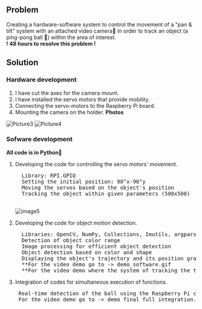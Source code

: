 ## Problem
Creating a hardware-software system to control the movement of a "pan & tilt" system with an attached video camera🎥 in order to track an object (a ping-pong ball 🏓) within the area of interest.
<br>
**! 48 hours to resolve this problem !**
## Solution
### Hardware development
1. I have cut the axes for the camera mount.
2. I have installed the servo motors that provide mobility.
3. Connecting the servo-motors to the Raspberry Pi board.
4. Mounting the camera on the holder.
**Photos**

![Picture3](https://github.com/AgacheAndrei/hackathon-aciee-2021-1st-place/assets/36128809/d57adf3b-1573-4f89-8747-2c8f1b3eb693)
![Picture4](https://github.com/AgacheAndrei/hackathon-aciee-2021-1st-place/assets/36128809/195c0ac2-7db0-4352-bcb7-a51a441e1617)

### Sofware development
**All code is in Python🐍**
1. Developing the code for controlling the servo motors' movement. 
   <pre>
     Library: RPI.GPIO 
     Setting the initial position: 90°x-90°y 
     Moving the servos based on the object's position 
     Tracking the object within given parameters (500x500)

   </pre>
     ![image5](https://github.com/AgacheAndrei/hackathon-aciee-2021-1st-place/assets/36128809/e180c679-c8bc-4c19-8cf0-1e223e1e097b)

2. Developing the code for object motion detection.
   <pre>
     Libraries: OpenCV, NumPy, Collections, Imutils, argparse, time
     Detection of object color range
     Image processing for efficient object detection
     Object detection based on color and shape
     Displaying the object's trajectory and its position graphically
     **For the video demo go to -> demo_software.gif
     **For the video demo where the system of tracking the trajectory can be seen better go to -> demo_software_2.mp4
   </pre>
3. Integration of codes for simultaneous execution of functions.
   <pre>
    Real-time detection of the ball using the Raspberry Pi camera and tracking it with the Pan Tilt assembly.
    For the video demo go to -> demo_final_full_integration.mp4
   </pre>
